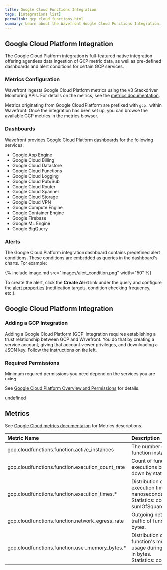```yaml
---
title: Google Cloud Functions Integration
tags: [integrations list]
permalink: gcp_cloud_functions.html
summary: Learn about the Wavefront Google Cloud Functions Integration.
---
```

## Google Cloud Platform Integration

The Google Cloud Platform integration is full-featured native integration offering agentless data ingestion of GCP metric
data, as well as pre-defined dashboards and alert conditions for certain GCP services.

### Metrics Configuration

Wavefront ingests Google Cloud Platform metrics using the v3 Stackdriver Monitoring APIs.  For details on the metrics, see the
 [metrics documentation](https://cloud.google.com/monitoring/api/metrics).

Metrics originating from Google Cloud Platform are prefixed with `gcp.` within Wavefront.  Once the integration has
been set up, you can browse the available GCP metrics in the metrics browser.

### Dashboards

<p>Wavefront provides Google Cloud Platform dashboards for the following services:</p>

- Google App Engine
- Google Cloud Billing
- Google Cloud Datastore
- Google Cloud Functions
- Google Cloud Logging
- Google Cloud Pub/Sub
- Google Cloud Router
- Google Cloud Spanner
- Google Cloud Storage
- Google Cloud VPN
- Google Compute Engine
- Google Container Engine
- Google Firebase
- Google ML Engine
- Google BigQuery

### Alerts

The Google Cloud Platform integration dashboard contains predefined alert conditions. These conditions are embedded as queries in the dashboard's charts. For example:

{% include image.md src="images/alert_condition.png" width="50" %}

To create the alert, click the **Create Alert** link under the query and configure the [alert properties](https://docs.wavefront.com/alerts.html#creating-an-alert) (notification targets, condition checking frequency, etc.).

## Google Cloud Platform Integration



### Adding a GCP Integration

Adding a Google Cloud Platform (GCP) integration requires establishing a trust relationship between GCP and Wavefront. You do that by creating a service account, giving that account viewer privileges, and downloading a JSON key. Follow the instructions on the left.

### Required Permissions

Minimum required permissions you need depend on the services you are using.

See [Google Cloud Platform Overview and Permissions](http://docs.wavefront.com/integrations_gcp_overview.html) for details.



undefined

## Metrics

See [Google Cloud metrics documentation](https://cloud.google.com/monitoring/api/metrics_gcp) for Metrics descriptions.  

|Metric Name|Description|
| :--- | :--- |
|gcp.cloudfunctions.function.active_instances| The number of active function instances.|
|gcp.cloudfunctions.function.execution_count_rate| Count of function executions broken down by status. |
|gcp.cloudfunctions.function.execution_times.*|Distribution of functions execution times in nanoseconds. <br/>Statistics: count, mean, sumOfSquaredDeviation|
|gcp.cloudfunctions.function.network_egress_rate| Outgoing network traffic of function, in bytes.|
|gcp.cloudfunctions.function.user_memory_bytes.*|Distribution of maximum function's memory usage during execution, in bytes. <br/>Statistics: count|
